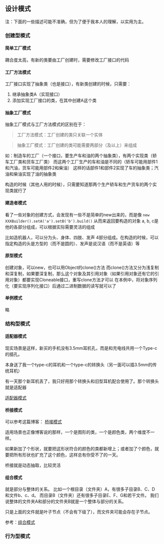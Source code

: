 ## 设计模式

注：下面的一些描述可能不准确，但为了便于我本人的理解，以实用为主。

### 创建型模式

#### 简单工厂模式

耦合度太高，有新的类要由工厂创建时，需要修改工厂接口的代码

#### 工厂方法模式

工厂接口实现了抽象类（也是接口），有新类创建的时候，只需要：
1. 继承抽象类A（实现接口）
1. 添加实现工厂接口的类，在其中创建A这个类

#### 抽象工厂模式

抽象工厂模式与工厂方法模式的区别在于：
> 工厂方法模式：工厂创建的类只关联一个实体

> 抽象工厂模式：工厂创建的类可能需要两部分（及以上）来组成

如：制造车的工厂（一个接口，要生产车和油的两个抽象类），有两个实现类（轿车工厂类和货车工厂类）
而这两个工厂生产的车和油是不同的（轿车可能用部件1和汽油，货车可能用部件2和柴油）
这样的话部件1和部件2实现了车的抽象类；汽油和柴油实现了油的抽象类

构造的时候（其他人用的时候），只需要知道那两个生产轿车和生产货车的两个实现类就行了

#### 建造者模式

看了一些对象的创建方式，会发现有一些不是简单的new出来的，而是像
`new XXXBuilder().setA('a').setB('b').build()` 从而来返回要构造的对象
a, b, c是他的各部分组成，可以根据实际需要灵活的组成

比如造机器人，可以分为头、身体、四肢、发声 4部分组成。在构造的时候，可以指定构造的头是方型的（而不是圆的）、发声是说汉语（而不是英语）等

#### 原型模式

创建对象，可以new，也可以用Object的clone()方法
而clone()方法又分为浅复制和深复制，如果要深复制，那么这个对象及其引用对象（如果引用对象还有它的引用对象）都要实现Cloneable接口，重写clone方法才可以
在本例中，将对象序列化（要实现序列化接口）后通过二进制数据的读写就可以了

#### 单例模式

略

### 结构型模式

#### 适配器模式

现实场景是这样，新买的手机没有3.5mm耳机孔，而是和充电线共用一个Type-c的插孔。

本身送了我一个type-c的耳机和一个type-c的转换头（另一面可以插3.5mm的传统耳机）

有一天那个新耳机丢了，我只好用那个转换头和旧型耳机配合使用了。那个转换头就是适配器

[适配器模式](https://segmentfault.com/a/1190000011856448)

#### 桥接模式

可以参考这篇博客：
[桥接模式](https://www.cnblogs.com/chenssy/p/3317866.html)

适用场景也正像博客说的那样，一个是图形的类，一个是颜色类，两个维度不一样。

如果新加了个形状，就要把这形状符合的颜色的类都新增上；或者加了个颜色，就要把所有形状也扩充了这个颜色，这样总有你受不了的一天。

桥接就是动态抽取，比较灵活

#### 组合模式

就是部分与整体的关系。
比如一个根目录（文件夹）A，有很多子目录B、C、D和文件b、c、d。
而目录B（文件夹）还有很多子目录E、F、G和若干文件。
我们说整体的文件夹A和部分的文件夹B就是一个整体与部分的关系。

只是上面的文件就是叶子节点（不会有下级了），而文件夹可能会存在子节点。

参考：[组合模式](https://www.cnblogs.com/liufei1983/p/7094269.html)


### 行为型模式

